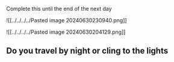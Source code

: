 Complete this until the end of the next day

![[../../../../Pasted image 20240630230940.png]]

![[../../../../Pasted image 20240630204129.png]]

## Do you travel by night or cling to the lights